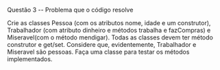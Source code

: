 Questão 3 -- Problema que o código resolve


Crie as classes Pessoa (com os atributos nome, idade e um construtor), Trabalhador (com
atributo dinheiro e métodos trabalha e fazCompras) e Miseravel(com o método mendigar).
Todas as classes devem ter método construtor e get/set. Considere que, evidentemente,
Trabalhador e Miseravel são pessoas. Faça uma classe para testar os métodos implementados.